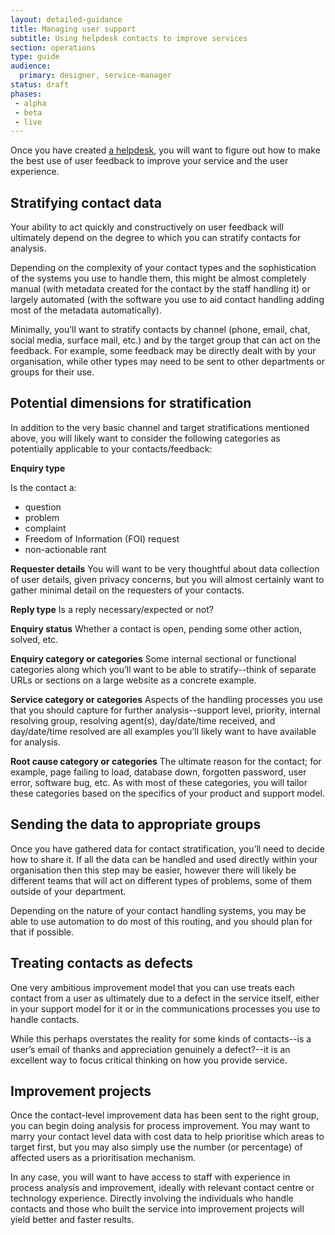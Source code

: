 ```yaml
---
layout: detailed-guidance
title: Managing user support
subtitle: Using helpdesk contacts to improve services
section: operations
type: guide
audience: 
  primary: designer, service-manager 
status: draft
phases:
 - alpha
 - beta
 - live
---
```


Once you have created [a helpdesk](/making-software/helpdesk.html), you will want to figure out how to make the best use of user feedback to improve your service and the user experience.

## Stratifying contact data

Your ability to act quickly and constructively on user feedback will ultimately depend on the degree to which you can stratify contacts for analysis.

Depending on the complexity of your contact types and the sophistication of the systems you use to handle them, this might be almost completely manual (with metadata created for the contact by the staff handling it) or largely automated (with the software you use to aid contact handling adding most of the metadata automatically).

Minimally, you’ll want to stratify contacts by channel (phone, email, chat, social media, surface mail, etc.) and by the target group that can act on the feedback. For example, some feedback may be directly dealt with by your organisation, while other types may need to be sent to other departments or groups for their use.

## Potential dimensions for stratification

In addition to the very basic channel and target stratifications mentioned above, you will likely want to consider the following categories as potentially applicable to your contacts/feedback:

**Enquiry type**

Is the contact a: 

* question
* problem
* complaint
* Freedom of Information (FOI) request
* non-actionable rant

**Requester details**
You will want to be very thoughtful about data collection of user details, given privacy concerns, but you will almost certainly want to gather minimal detail on the requesters of your contacts.

**Reply type**
Is a reply necessary/expected or not?

**Enquiry status**
Whether a contact is open, pending some other action, solved, etc.

**Enquiry category or categories**
Some internal sectional or functional categories along which you’ll want to be able to stratify--think of separate URLs or sections on a large website as a concrete example.

**Service category or categories**
Aspects of the handling processes you use that you should capture for further analysis--support level, priority, internal resolving group, resolving agent(s), day/date/time received, and day/date/time resolved are all examples you’ll likely want to have available for analysis.

**Root cause category or categories**
The ultimate reason for the contact; for example, page failing to load, database down, forgotten password, user error, software bug, etc. As with most of these categories, you will tailor these categories based on the specifics of your product and support model.

## Sending the data to appropriate groups
Once you have gathered data for contact stratification, you’ll need to decide how to share it. If all the data can be handled and used directly within your organisation then this step may be easier, however there will likely be different teams that will act on different types of problems, some of them outside of your department.

Depending on the nature of your contact handling systems, you may be able to use automation to do most of this routing, and you should plan for that if possible.

## Treating contacts as defects
One very ambitious improvement model that you can use treats each contact from a user as ultimately due to a defect in the service itself, either in your support model for it or in the communications processes you use to handle contacts. 

While this perhaps overstates the reality for some kinds of contacts--is a user’s email of thanks and appreciation genuinely a defect?--it is an excellent way to focus critical thinking on how you provide service. 

## Improvement projects
Once the contact-level improvement data has been sent to the right group, you can begin doing analysis for process improvement. You may want to marry your contact level data with cost data to help prioritise which areas to target first, but you may also simply use the number (or percentage) of affected users as a prioritisation mechanism. 

In any case, you will want to have access to staff with experience in process analysis and improvement, ideally with relevant contact centre or technology experience. Directly involving the individuals who handle contacts and those who built the service into improvement projects will yield better and faster results.